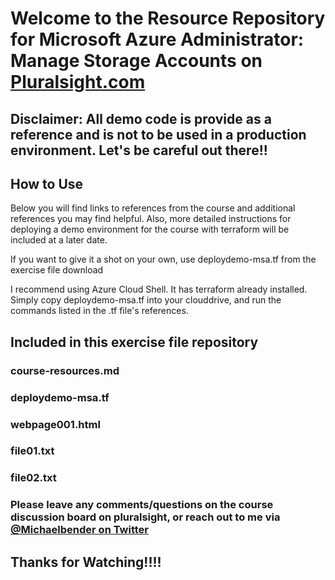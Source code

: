# Welcome to the Resource Repository for Microsoft Azure Administrator: Manage Storage Accounts on [Pluralsight.com](https://www.pluralsight.com/courses/microsoft-azure-administrator-manage-storage-account)

## Disclaimer: All demo code is provide as a reference and is not to be used in a production environment. Let's be careful out there!!

## How to Use

Below you will find links to references from the course and additional references you may find helpful. Also, more detailed instructions for deploying a demo environment for the course with terraform will be included at a later date.

If you want to give it a shot on your own, use deploydemo-msa.tf from the exercise file download

I recommend using Azure Cloud Shell. It has terraform already installed. Simply copy deploydemo-msa.tf into your clouddrive, and run the commands listed in the .tf file's references.

## Included in this exercise file repository

### course-resources.md
### deploydemo-msa.tf
### webpage001.html
### file01.txt
### file02.txt

### Please leave any comments/questions on the course discussion board on pluralsight, or reach out to me via [@Michaelbender on Twitter](https://twitter.com/michaelbender)

## Thanks for Watching!!!!